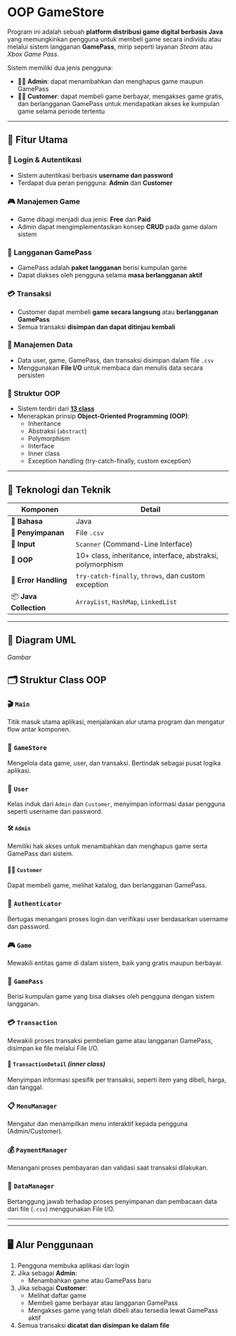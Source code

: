 # OOP GameStore

Program ini adalah sebuah **platform distribusi game digital berbasis Java** yang memungkinkan pengguna untuk membeli game secara individu atau melalui sistem langganan **GamePass**, mirip seperti layanan *Steam* atau *Xbox Game Pass*.

Sistem memiliki dua jenis pengguna:
- 👨‍💼 **Admin**: dapat menambahkan dan menghapus game maupun GamePass
- 🧑‍💻 **Customer**: dapat membeli game berbayar, mengakses game gratis, dan berlangganan GamePass untuk mendapatkan akses ke kumpulan game selama periode tertentu
---

## 🎯 Fitur Utama
### 🔐 Login & Autentikasi
- Sistem autentikasi berbasis **username dan password**
- Terdapat dua peran pengguna: **Admin** dan **Customer**

### 🎮 Manajemen Game
- Game dibagi menjadi dua jenis: **Free** dan **Paid**
- Admin dapat mengimplementasikan konsep **CRUD** pada game dalam sistem

### 💼 Langganan GamePass
- GamePass adalah **paket langganan** berisi kumpulan game
- Dapat diakses oleh pengguna selama **masa berlangganan aktif**

### 💳 Transaksi
- Customer dapat membeli **game secara langsung** atau **berlangganan GamePass** 
- Semua transaksi **disimpan dan dapat ditinjau kembali**

### 🧾 Manajemen Data
- Data user, game, GamePass, dan transaksi disimpan dalam file `.csv`
- Menggunakan **File I/O** untuk membaca dan menulis data secara persisten

### 🧱 Struktur OOP
- Sistem terdiri dari **[13 class](#struktur-class-oop)**
- Menerapkan prinsip **Object-Oriented Programming (OOP)**:
    - Inheritance
    - Abstraksi (`abstract`)
    - Polymorphism
    - Interface
    - Inner class
    - Exception handling (try-catch-finally, custom exception)
---

## 🔧 Teknologi dan Teknik

| Komponen           | Detail                                                              |
|--------------------|---------------------------------------------------------------------|
| 🧠 **Bahasa**       | Java                                                                |
| 📁 **Penyimpanan**  | File `.csv`                                                         |
| 💬 **Input**        | `Scanner` (Command-Line Interface)                                  |
| 🧱 **OOP**          | 10+ class, inheritance, interface, abstraksi, polymorphism          |
| 🚨 **Error Handling** | `try-catch-finally`, `throws`, dan custom exception              |
| 📦 **Java Collection** | `ArrayList`, `HashMap`, `LinkedList`                             |
---

## 📐 Diagram UML
_Gambar_

<a name="struktur-class-oop"></a>
## 🗂️ Struktur Class OOP

### 🎬 `Main`
Titik masuk utama aplikasi, menjalankan alur utama program dan mengatur flow antar komponen.


### 🏪 `GameStore`
Mengelola data game, user, dan transaksi. Bertindak sebagai pusat logika aplikasi.


### 👤 `User`
Kelas induk dari `Admin` dan `Customer`, menyimpan informasi dasar pengguna seperti username dan password.

#### 🛠️ `Admin`
Memiliki hak akses untuk menambahkan dan menghapus game serta GamePass dari sistem.

#### 🧑‍💻 `Customer`
Dapat membeli game, melihat katalog, dan berlangganan GamePass.

### 🔐 `Authenticator`
Bertugas menangani proses login dan verifikasi user berdasarkan username dan password.


### 🎮 `Game`
Mewakili entitas game di dalam sistem, baik yang gratis maupun berbayar.


### 🎫 `GamePass`
Berisi kumpulan game yang bisa diakses oleh pengguna dengan sistem langganan.


### 💳 `Transaction`
Mewakili proses transaksi pembelian game atau langganan GamePass, disimpan ke file melalui File I/O.

#### 📄 `TransactionDetail` *(inner class)*
Menyimpan informasi spesifik per transaksi, seperti item yang dibeli, harga, dan tanggal.


### 📋 `MenuManager`
Mengatur dan menampilkan menu interaktif kepada pengguna (Admin/Customer).


### 💰 `PaymentManager`
Menangani proses pembayaran dan validasi saat transaksi dilakukan.


### 🧾 `DataManager`
Bertanggung jawab terhadap proses penyimpanan dan pembacaan data dari file (`.csv`) menggunakan File I/O.
    
---
___

## 🖥️   Alur Penggunaan

1. Pengguna membuka aplikasi dan login
2. Jika sebagai **Admin**:
    - Menambahkan game atau GamePass baru
3. Jika sebagai **Customer**:
    - Melihat daftar game
    - Membeli game berbayar atau langganan GamePass
    - Mengakses game yang telah dibeli atau tersedia lewat GamePass aktif
4. Semua transaksi **dicatat dan disimpan ke dalam file**